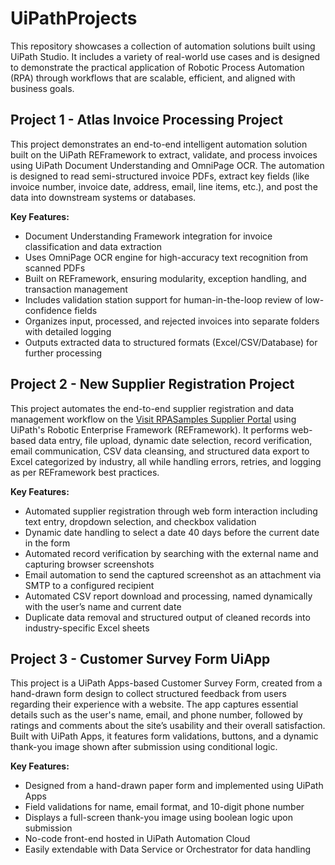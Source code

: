 # UiPathProjects
This repository showcases a collection of automation solutions built using UiPath Studio. It includes a variety of real-world use cases and is designed to demonstrate the practical application of Robotic Process Automation (RPA) through workflows that are scalable, efficient, and aligned with business goals.

## Project 1 - Atlas Invoice Processing Project
This project demonstrates an end-to-end intelligent automation solution built on the UiPath REFramework to extract, validate, and process invoices using UiPath Document Understanding and OmniPage OCR. The automation is designed to read semi-structured invoice PDFs, extract key fields (like invoice number, invoice date, address, email, line items, etc.), and post the data into downstream systems or databases.

**Key Features:**
* Document Understanding Framework integration for invoice classification and data extraction
* Uses OmniPage OCR engine for high-accuracy text recognition from scanned PDFs
* Built on REFramework, ensuring modularity, exception handling, and transaction management
* Includes validation station support for human-in-the-loop review of low-confidence fields
* Organizes input, processed, and rejected invoices into separate folders with detailed logging
* Outputs extracted data to structured formats (Excel/CSV/Database) for further processing

## Project 2 - New Supplier Registration Project
This project automates the end-to-end supplier registration and data management workflow on the [Visit RPASamples Supplier Portal](https://www.rpasamples.com) using UiPath's Robotic Enterprise Framework (REFramework). It performs web-based data entry, file upload, dynamic date selection, record verification, email communication, CSV data cleansing, and structured data export to Excel categorized by industry, all while handling errors, retries, and logging as per REFramework best practices.

**Key Features:**
* Automated supplier registration through web form interaction including text entry, dropdown selection, and checkbox validation
* Dynamic date handling to select a date 40 days before the current date in the form
* Automated record verification by searching with the external name and capturing browser screenshots
* Email automation to send the captured screenshot as an attachment via SMTP to a configured recipient
* Automated CSV report download and processing, named dynamically with the user’s name and current date
* Duplicate data removal and structured output of cleaned records into industry-specific Excel sheets

## Project 3 - Customer Survey Form UiApp
This project is a UiPath Apps-based Customer Survey Form, created from a hand-drawn form design to collect structured feedback from users regarding their experience with a website. The app captures essential details such as the user's name, email, and phone number, followed by ratings and comments about the site’s usability and their overall satisfaction. Built with UiPath Apps, it features form validations, buttons, and a dynamic thank-you image shown after submission using conditional logic.

**Key Features:**
* Designed from a hand-drawn paper form and implemented using UiPath Apps
* Field validations for name, email format, and 10-digit phone number
* Displays a full-screen thank-you image using boolean logic upon submission
* No-code front-end hosted in UiPath Automation Cloud
* Easily extendable with Data Service or Orchestrator for data handling
